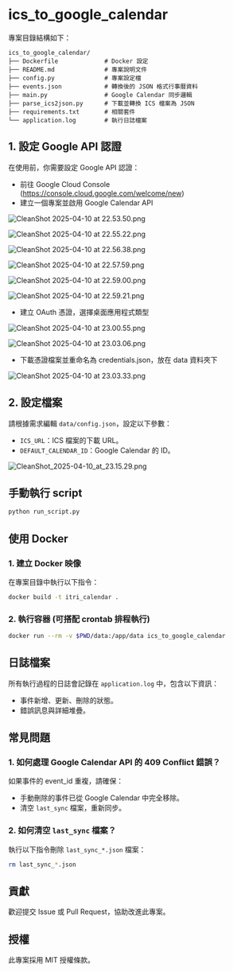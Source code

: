 # ics_to_google_calendar

專案目錄結構如下：

```
ics_to_google_calendar/
├── Dockerfile             # Docker 設定
├── README.md              # 專案說明文件
├── config.py              # 專案設定檔
├── events.json            # 轉換後的 JSON 格式行事曆資料
├── main.py                # Google Calendar 同步邏輯
├── parse_ics2json.py      # 下載並轉換 ICS 檔案為 JSON
├── requirements.txt       # 相關套件
└── application.log        # 執行日誌檔案
```
## 1. 設定 Google API 認證
在使用前，你需要設定 Google API 認證：

- 前往 Google Cloud Console (https://console.cloud.google.com/welcome/new)
- 建立一個專案並啟用 Google Calendar API

![CleanShot 2025-04-10 at 22.53.50.png](screenshot/CleanShot_2025-04-10_at_22.53.50.png)

![CleanShot 2025-04-10 at 22.55.22.png](screenshot/CleanShot_2025-04-10_at_22.55.22.png)

![CleanShot 2025-04-10 at 22.56.38.png](screenshot/CleanShot_2025-04-10_at_22.56.38.png)

![CleanShot 2025-04-10 at 22.57.59.png](screenshot/CleanShot_2025-04-10_at_22.57.59.png)

![CleanShot 2025-04-10 at 22.59.00.png](screenshot/CleanShot_2025-04-10_at_22.59.00.png)

![CleanShot 2025-04-10 at 22.59.21.png](screenshot/CleanShot_2025-04-10_at_22.59.21.png)

- 建立 OAuth 憑證，選擇桌面應用程式類型

![CleanShot 2025-04-10 at 23.00.55.png](screenshot/CleanShot_2025-04-10_at_23.00.55.png)

![CleanShot 2025-04-10 at 23.03.06.png](screenshot/CleanShot_2025-04-10_at_23.03.06.png)

- 下載憑證檔案並重命名為 credentials.json，放在 data 資料夾下

![CleanShot 2025-04-10 at 23.03.33.png](screenshot/CleanShot_2025-04-10_at_23.03.33.png)

## 2. 設定檔案

請根據需求編輯 `data/config.json`，設定以下參數：

- `ICS_URL`：ICS 檔案的下載 URL。
- `DEFAULT_CALENDAR_ID`：Google Calendar 的 ID。

![CleanShot_2025-04-10_at_23.15.29.png](screenshot/CleanShot_2025-04-10_at_23.15.29.png)

## 手動執行 script

``` bash
python run_script.py
```

## 使用 Docker

### 1. 建立 Docker 映像

在專案目錄中執行以下指令：

```bash
docker build -t itri_calendar .
```

### 2. 執行容器 (可搭配 crontab 排程執行)

```bash
docker run --rm -v $PWD/data:/app/data ics_to_google_calendar
```

## 日誌檔案

所有執行過程的日誌會記錄在 `application.log` 中，包含以下資訊：

- 事件新增、更新、刪除的狀態。
- 錯誤訊息與詳細堆疊。

## 常見問題

### 1. 如何處理 Google Calendar API 的 409 Conflict 錯誤？

如果事件的 event_id 重複，請確保：

- 手動刪除的事件已從 Google Calendar 中完全移除。
- 清空 `last_sync` 檔案，重新同步。

### 2. 如何清空 `last_sync` 檔案？

執行以下指令刪除 `last_sync_*.json` 檔案：

```bash
rm last_sync_*.json
```

## 貢獻

歡迎提交 Issue 或 Pull Request，協助改進此專案。

## 授權

此專案採用 MIT 授權條款。
